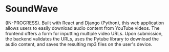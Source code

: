 # SoundWave
(IN-PROGRESS). Built with React and Django (Python), this web application allows users to easily download audio content from YouTube videos. The frontend offers a form for inputting multiple video URLs. Upon submission, the backend validates the URLs, uses the Pytube library to download the audio content, and saves the resulting mp3 files on the user's device. 
